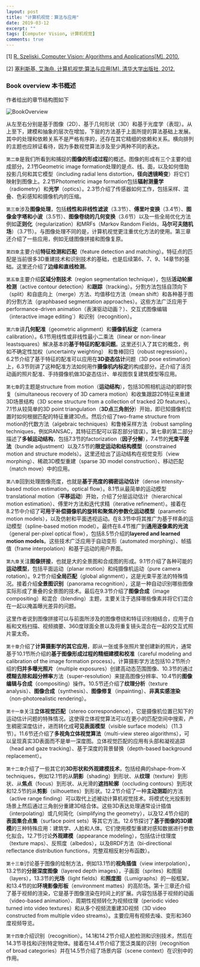 ```yaml
---
layout: post
title: "计算机视觉：算法与应用"
date: 2019-03-12
excerpt: ""
tags: [Computer Vision, 计算机视觉]
comments: true
---
```


[1] [R. Szeliski. Computer Vision: Algorithms and Applications[M]. 2010.](http://szeliski.org/Book/)

[2] [塞利斯基, 艾海舟. 计算机视觉:算法与应用[M]. 清华大学出版社, 2012.](http://www.bookask.com/book/7389.html)

### Book overview 本书概述

作者给出的章节结构图如下

![BookOverview](https://github.com/ZiqingZhao/ZiqingZhao.github.io/tree/master/assets/img/BookOverview.jpg)

从左至右分别是基于图像（2D）、基于几何形状（3D）和基于光度学（表现）。从上至下，建模和抽象的层次在增加，下层的方法基于上面所提的算法基础上发展。其中的处理和依赖关系不是严格有序的，还存在其它精细的依赖和关系。横向排列的主题也应辨证看待，因为多数视觉算法涉及至少两种不同的表达。

`第二章`是我们所看到和捕捉的**图像的形成过程**的概述。图像的形成有三个主要的组成部分。2.1节Geometric image formation处理的是点、线、面，以及如何借助投影几何和其它模型（including radial lens distortion，**径向透镜畸变**）将它们映射到图像上。2.2节Photometric image formation包括**辐射测量学**（radiometry）和**光学**（optics）。2.3节介绍了传感器如何工作，包括采样、混叠、色彩感知和摄像机内的压缩。

`第三章`涉及**图像处理**，包括**线性和非线性滤波**（3.3节）、**傅里叶变换**（3.4节）、**图像金字塔和小波**（3.5节）、**图像卷绕的几何变换**（3.6节）以及一些全局优化方法例如**正则化**（regularization）和MRFs（Markov Random Fields，**马尔可夫随机场**）（3.7节）。与图像处理不同的是，计算机视觉更注重优化方法的使用。第三章还介绍了一些应用，例如无缝图像拼接和图像复原。

`第四章`主要介绍**特征检测和匹配**（feature detection and matching）。特征点的匹配是当前很多3D重建技术和识别技术的基础，也是后续第6、7、9、14章节的基础。这里还介绍了**边缘和直线检测**。

`第五章`主要介绍**区域分割技术**（region segmentation technique），包括**活动轮廓检测**（active contour detection）和**跟踪**（tracking）。分割方法包括自顶向下（split）和自底向上（merge）方法、均值移位方法（mean shift）和各种基于图的分割方法（graphbased segmentation approaches）。这些方法广泛应用于performance-driven animation（表演驱动动画？）、交互式图像编辑（interactive image editing`）和识别（recognition）。

`第六章`讲**几何配准**（geometric alignment）和**摄像机标定**（camera calibration）。6.1节用线性或非线性最小二乘法（linear or non-linear leastsquares）解决基本的**基于特征的配准问题**。这里还引入了其它的概念，例如不确定性加权（uncertainty weighting） 和鲁棒回归（robust regression）。6.2节介绍了基于特征的配准可以应用在**3D姿态估计**问题（3D pose estimation）上，6.3节则讲了这种配准方法如何用作**摄像机内标定**的构成部分。还介绍了活页动画的照片配准、手持摄像机做3D姿态估计、单视图恢复建筑模型等应用。

`第七章`的主题是structure from motion（**运动结构**），包括3D照相机运动的即时恢复（simultaneous recovery of 3D camera motion）和收集跟踪2D特征来重建3D场景结构（3D scene structure from a collection of tracked 2D features）。7.1节从较简单的3D point triangulation（**3D点三角剖分**）开始，即已知摄像机位置时如何根据匹配的特征重建3D点。然后介绍了two-frame structure from motion的代数方法（algebraic techniques）和鲁棒采样方法（robust sampling techniques，例如RANSAC，其特征匹配可以容忍部分错误）。第七章的第二部分描述了**多帧运动结构**，包括7.3节的factorization（**因子分解**），7.4节的**光束平差法**（bundle adjustment）以及7.5节的**限定运动和结构模型**（constrained motion and structure models）。这里还给出了运动结构在视觉变形（view morphing）、稀疏3D模型重建（sparse 3D model construction）、移动匹配（match move）中的应用。

`第八章`回到处理图像亮度，也就是**基于亮度的稠密运动估计**（dense intensity-based motion estimation，optical flow）。8.1节从最简单的运动模型translational motion（**平移运动**）开始，介绍了分层运动估计（hierarchical motion estimation）、傅里叶方法和迭代求精（iterative refinement）。接着在8.2节中介绍了**可用于补偿摄像机的旋转和聚焦的参数化运动模型**（parametric motion models），以及仿射和平面透视运动。在8.3节中将其推广为基于样条的运动模型（spline-based motion model）。最终在8.4节推广到**通用逐像素的光流**（general per-pixel optical flow），包括8.5节介绍的**layered and learned motion models**。这些技术广泛应用于自动变形（automated morphing）、帧插值（frame interpolation）和基于运动的用户界面。

`第九章`关注**图像拼接**，也就是大的全景图和合成图的形成。9.1节介绍了各种可能的**运动模型**，包括平面运动（planar motion）和纯摄像机运动（pure camera rotation）。9.2节介绍**全局匹配**（global alignment），这是光束平差法的特殊情况。接着介绍**全景图识别**（panorama recognition），这是一种自动识别哪些图像实际形成了重叠的全景图的技术。最后在9.3节介绍了**图像合成**（image compositing）和混合（blending）主题，主要关注于选择哪些像素并将它们混合在一起以掩盖曝光差异的问题。

这里作者说到图像拼接可以与前面所涉及的图像卷绕和特征识别相结合，应用于白板和文档扫描、视频摘要、360度球面全景以及将重复镜头混合在一起的交互式照片蒙太奇。

`第十章`介绍了**计算摄影学的其它应用**，即从一张或多张照片里创建新的照片，通常基于10.1节所介绍的**基于图像形成过程的精细建模和校准**（careful modeling and calibration of the image formation process）。计算摄影学方法包括10.2节所介绍的**归并多曝光照片**（multiple exposures）创建高动态范围图像、10.3节的通过**模糊去除和超分辨率**方法（super-resolution）来提高图像分辨率、10.4节的**图像编辑与合成**（compositing）操作。10.5节还介绍了**纹理分析**（texture analysis）、**图像合成**（synthesis）、**图像修复**（inpainting）、**非真实感渲染**（non-photorealistic rendering）。

`第十一章`关注**立体视觉匹配**（stereo correspondence），它是摄像机位置已知下的运动估计问题的特殊情况。这使得立体视觉算法可以在更小的匹配空间中搜索，产生稠密深度估计，进而转化成**可见表面模型**（visible surface models）（11.3节）。11.6节还介绍了**多视角立体视觉算法**（multi-view stereo algorithms），可以呈现真实3D表面而不是单一深度图。立体视觉匹配的应用有头部和凝视追踪（head and gaze tracking）、基于深度的背景替换（depth-based background replacement）。

`第十二章`介绍了一些其它的**3D形状和外观建模技术**，包括经典的shape-from-X techniques，例如12.1节的从**阴影**（shading）到形状、从**纹理**（texture）到形状、从**焦点**（focus）到形状、从光滑的**遮挡轮廓**（occluding contours）到形状和12.5节的从**剪影**（silhouettes）到形状。12.2节介绍了一种**主动测距**的方法（active range finding）可以取代上述被动计算机视觉技术。将模式化光投影到场景上然后通过三角剖分重建3D结合体。这些3D表达处理通常设计插值（interpolating）或几何简化（simplifying the geometry），以及12.4节介绍的**表面集合点集**（surface point sets）等其它方法。12.6节探讨了**基于图像的3D建模**的三种特殊应用：建筑学、人脸和人体。它们使用模型重建对感知数据进行参数化拟合。12.7节讨论**外观建模**（appearance modeling），包括估计纹理度（texture maps）、反照度（albedos），以及BRDF方法（bi-directional reflectance distribution functions，完整双相反射分布函数）。

`第十三章`讨论基于图像的绘制方法，例如13.1节的**视角插值**（view interpolation），13.2节的**分层深度图像**（layered depth images），子画面（sprites）和图层（layers），13.3节的**光场**（light fields）和**照度图**（Lumigraphs）的一般框架，和13.4节的如**环境影像形板**（environment mattes）的高阶场。第十三章还介绍了基于视频的渲染，它是基于图像渲染在时间上的扩展。内容包括基于视频的动画（video-based animation）、周期性视频转化为视频纹理（periodic video turned into video textures）和从多个视频流重建3D视频（3D video constructed from multiple video streams）。主要应用有视频去噪、变形和360度视频导览。

`第十四章`介绍识别（recognition）。14.1和14.2节介绍人脸检测和识别技术，然后在14.3节寻找和识别特定物体。接着在14.4节介绍了宽泛类属的识别（recognition of broad categories）并在14.5节介绍了场景内容（scene context）在识别中的作用。

